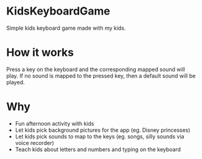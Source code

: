 # KidsKeyboardGame
Simple kids keyboard game made with my kids.

# How it works
Press a key on the keyboard and the corresponding mapped sound will play. If no sound is mapped to the pressed key, then a default sound will be played.

# Why
* Fun afternoon activity with kids
* Let kids pick background pictures for the app (eg. Disney princesses)
* Let kids pick sounds to map to the keys (eg. songs, silly sounds via voice recorder)
* Teach kids about letters and numbers and typing on the keyboard
